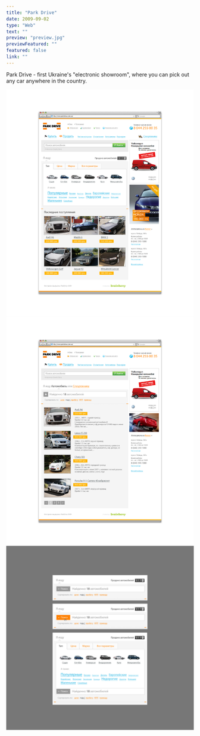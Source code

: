 ```yaml
---
title: "Park Drive"
date: 2009-09-02
type: "Web"
text: ""
preview: "preview.jpg"
previewFeatured: ""
featured: false
link: ""
---
```

<div class="description">

Park Drive - first Ukraine's "electronic showroom", where you can pick out any car anywhere in the country.

</div>

![](1.jpg)
![](2.jpg)
![](3.jpg)